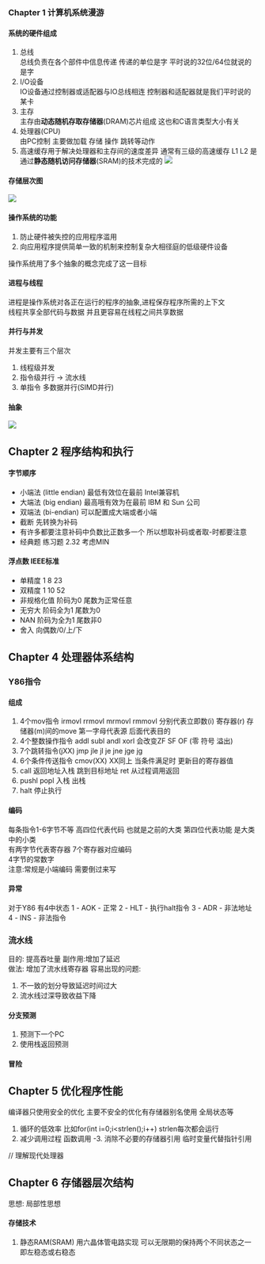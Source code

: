 ### Chapter 1 计算机系统漫游
#### 系统的硬件组成
1. 总线  
  总线负责在各个部件中信息传递 传递的单位是字 平时说的32位/64位就说的是字
2. I/O设备  
  IO设备通过控制器或适配器与IO总线相连 控制器和适配器就是我们平时说的某卡
3. 主存  
  主存由**动态随机存取存储器**(DRAM)芯片组成 这也和C语言类型大小有关
4. 处理器(CPU)  
  由PC控制 主要做加载 存储 操作 跳转等动作
5. 高速缓存用于解决处理器和主存间的速度差异 通常有三级的高速缓存 L1 L2 是通过**静态随机访问存储器**(SRAM)的技术完成的
![](http://o88xvi2w5.bkt.clouddn.com/CSAPP%E5%9B%BE1-4.png)
#### 存储层次图
![](http://o88xvi2w5.bkt.clouddn.com/CSAPP%20%E5%9B%BE1-18.png)
#### 操作系统的功能
1. 防止硬件被失控的应用程序滥用
2. 向应用程序提供简单一致的机制来控制复杂大相径庭的低级硬件设备

操作系统用了多个抽象的概念完成了这一目标

#### 进程与线程
进程是操作系统对各正在运行的程序的抽象,进程保存程序所需的上下文  
线程共享全部代码与数据 并且更容易在线程之间共享数据

#### 并行与并发
并发主要有三个层次 
1. 线程级并发
2. 指令级并行   -> 流水线
3. 单指令 多数据并行(SIMD并行)

#### 抽象
![](http://o88xvi2w5.bkt.clouddn.com/CSAPP%20%E5%9B%BE1-9.png)


## Chapter 2 程序结构和执行
#### 字节顺序
- 小端法 (little endian)  最低有效位在最前 Intel兼容机
- 大端法 (big endian)  最高哦有效为在最前 IBM 和 Sun 公司
- 双端法 (bi-endian) 可以配置成大端或者小端
- 截断  先转换为补码
- 有许多都要注意补码中负数比正数多一个 所以想取补码或者取-时都要注意
- 经典题 练习题 2.32 考虑MIN
#### 浮点数 IEEE标准
- 单精度 1 8 23
- 双精度 1 10 52
- 非规格化值 阶码为0 尾数为正常任意
- 无穷大 阶码全为1 尾数为0
- NAN 阶码为全为1 尾数非0
- 舍入 向偶数/0/上/下

## Chapter 4 处理器体系结构
### Y86指令
#### 组成 
1. 4个mov指令 irmovl rrmovl mrmovl rmmovl 分别代表立即数(i) 寄存器(r) 存储器(m)间的move 第一字母代表源 后面代表目的
2. 4个整数操作指令 addl subl andl xorl 会改变ZF SF OF (零 符号 溢出)
3. 7个跳转指令(jXX) jmp jle jl je jne jge jg
4. 6个条件传送指令 cmov(XX) XX同上 当条件满足时 更新目的寄存器值
5. call 返回地址入栈 跳到目标地址  ret 从过程调用返回
6. pushl popl 入栈 出栈
7. halt 停止执行

#### 编码
每条指令1-6字节不等 高四位代表代码 也就是之前的大类  第四位代表功能 是大类中的小类  
有两字节代表寄存器 7个寄存器对应编码  
4字节的常数字  
注意:常规是小端编码 需要倒过来写

#### 异常
对于Y86 有4中状态 
1 - AOK - 正常
2 - HLT - 执行halt指令
3 - ADR - 非法地址
4 - INS - 非法指令

### 流水线
目的: 提高吞吐量 副作用:增加了延迟  
做法: 增加了流水线寄存器
容易出现的问题: 
1. 不一致的划分导致延迟时间过大
2. 流水线过深导致收益下降

#### 分支预测
1. 预测下一个PC
2. 使用栈返回预测

#### 冒险


## Chapter 5 优化程序性能
编译器只使用安全的优化 主要不安全的优化有存储器别名使用 全局状态等  
1. 循环的低效率  比如for(int i=0;i<strlen();i++)  strlen每次都会运行
2. 减少调用过程 函数调用
-3. 消除不必要的存储器引用  临时变量代替指针引用

// 理解现代处理器

## Chapter 6 存储器层次结构
思想: 局部性思想
#### 存储技术
1. 静态RAM(SRAM)  用六晶体管电路实现  可以无限期的保持两个不同状态之一 即左稳态或右稳态
